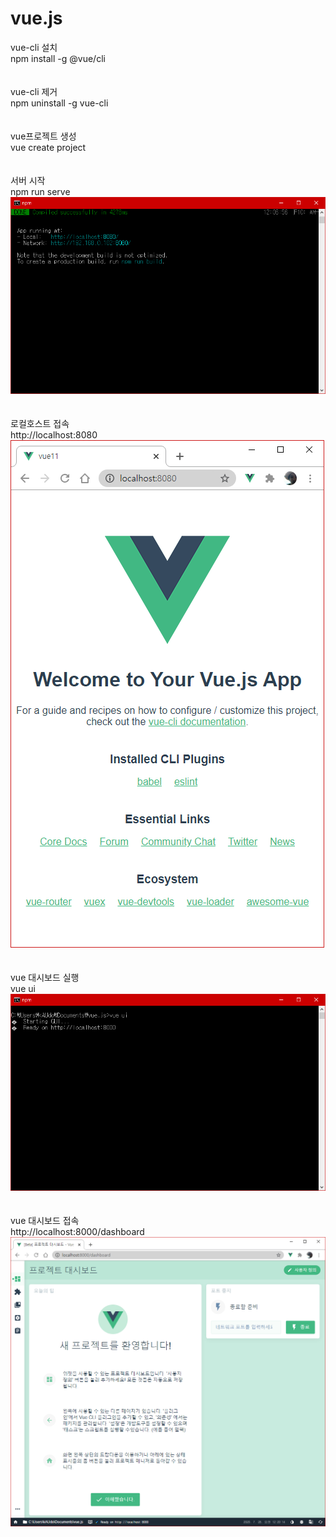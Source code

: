 # vue.js

vue-cli 설치<br/>
npm install -g @vue/cli<br/>
<br/><br/>
vue-cli 제거<br/>
npm uninstall -g vue-cli<br/>
<br/><br/>
vue프로젝트 생성<br/>
vue create project<br/>
<br/><br/>
서버 시작<br/>
npm run serve<br/>
<img src=".etc/npm_run_serve.png?raw=true"/><br/>
<br/><br/>
로컬호스트 접속<br/>
http://localhost:8080<br/>
<img src=".etc/localhost8080.png?raw=true"/><br/>
<br/><br/>
vue 대시보드 실행<br/>
vue ui<br/>
<img src=".etc/vue_ui.png?raw=true"/><br/>
<br/><br/>
vue 대시보드 접속<br/>
http://localhost:8000/dashboard<br/>
<img src=".etc/project_dashboard.png?raw=true"/><br/>
<br/><br/>
